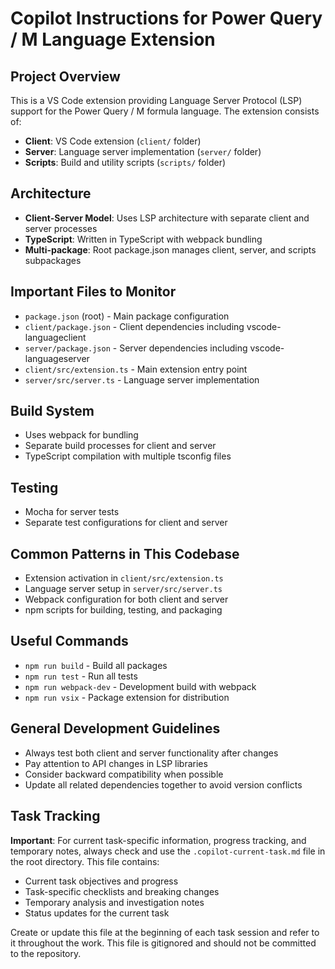 # Copilot Instructions for Power Query / M Language Extension

## Project Overview

This is a VS Code extension providing Language Server Protocol (LSP) support for the Power Query / M formula language. The extension consists of:

-   **Client**: VS Code extension (`client/` folder)
-   **Server**: Language server implementation (`server/` folder)
-   **Scripts**: Build and utility scripts (`scripts/` folder)

## Architecture

-   **Client-Server Model**: Uses LSP architecture with separate client and server processes
-   **TypeScript**: Written in TypeScript with webpack bundling
-   **Multi-package**: Root package.json manages client, server, and scripts subpackages

## Important Files to Monitor

-   `package.json` (root) - Main package configuration
-   `client/package.json` - Client dependencies including vscode-languageclient
-   `server/package.json` - Server dependencies including vscode-languageserver
-   `client/src/extension.ts` - Main extension entry point
-   `server/src/server.ts` - Language server implementation

## Build System

-   Uses webpack for bundling
-   Separate build processes for client and server
-   TypeScript compilation with multiple tsconfig files

## Testing

-   Mocha for server tests
-   Separate test configurations for client and server

## Common Patterns in This Codebase

-   Extension activation in `client/src/extension.ts`
-   Language server setup in `server/src/server.ts`
-   Webpack configuration for both client and server
-   npm scripts for building, testing, and packaging

## Useful Commands

-   `npm run build` - Build all packages
-   `npm run test` - Run all tests
-   `npm run webpack-dev` - Development build with webpack
-   `npm run vsix` - Package extension for distribution

## General Development Guidelines

-   Always test both client and server functionality after changes
-   Pay attention to API changes in LSP libraries
-   Consider backward compatibility when possible
-   Update all related dependencies together to avoid version conflicts

## Task Tracking

**Important**: For current task-specific information, progress tracking, and temporary notes, always check and use the `.copilot-current-task.md` file in the root directory. This file contains:

-   Current task objectives and progress
-   Task-specific checklists and breaking changes
-   Temporary analysis and investigation notes
-   Status updates for the current task

Create or update this file at the beginning of each task session and refer to it throughout the work. This file is gitignored and should not be committed to the repository.

